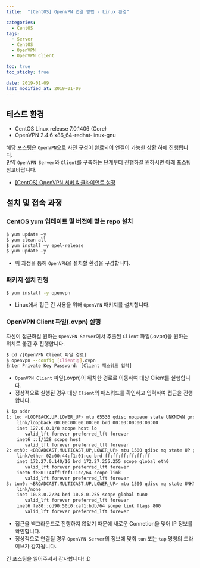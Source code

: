 ```yaml
---
title:  "[CentOS] OpenVPN 연결 방법 - Linux 환경" 

categories:
  - CentOS
tags:
  - Server
  - CentOS
  - OpenVPN
  - OpenVPN Client

toc: true
toc_sticky: true

date: 2019-01-09
last_modified_at: 2019-01-09
---
```


## 테스트 환경
- CentOS Linux release 7.0.1406 (Core)
- OpenVPN 2.4.6 x86_64-redhat-linux-gnu
  

해당 포스팅은 `OpenVPN`으로 사전 구성이 완료되어 연결이 가능한 상황 하에 진행됩니다.  
만약 `OpenVPN Server`와 `Client`를 구축하는 단계부터 진행하길 원하시면 아래 포스팅 참고바랍니다.  
* [[CentOS] OpenVPN 서버 & 클라이언트 설정](https://blog.false.kr/centos/CentOS-OpenVPN-Server-Client-Setting/)

## 설치 및 접속 과정
### CentOS yum 업데이트 및 버전에 맞는 repo 설치
```bash
$ yum update –y
$ yum clean all
$ yum install –y epel-release
$ yum update –y
```
* 위 과정을 통해 `OpenVPN`을 설치할 환경을 구성합니다.

### 패키지 설치 진행
```bash
$ yum install -y openvpn
```
* Linux에서 접근 간 사용을 위해 `OpenVPN` 패키지를 설치합니다.

### OpenVPN Client 파일(.ovpn) 실행
자신이 접근하길 원하는 `OpenVPN Server`에서 추출된 `Client` 파일(.ovpn)을 원하는 위치로 옮긴 후 진행합니다.

```bash
$ cd /[OpenVPN Client 파일 경로]
$ openvpn --config [Client명].ovpn
Enter Private Key Password: [Client 패스워드 입력]
```
* `OpenVPN Client` 파일(.ovpn)이 위치한 경로로 이동하여 대상 Client를 실행합니다.
* 정상적으로 실행된 경우 대상 `Client`의 패스워드를 확인하고 입력하여 접근을 진행합니다.

```bash
$ ip addr
1: lo: <LOOPBACK,UP,LOWER_UP> mtu 65536 qdisc noqueue state UNKNOWN group default qlen 1000
    link/loopback 00:00:00:00:00:00 brd 00:00:00:00:00:00
    inet 127.0.0.1/8 scope host lo
       valid_lft forever preferred_lft forever
    inet6 ::1/128 scope host 
       valid_lft forever preferred_lft forever
2: eth0: <BROADCAST,MULTICAST,UP,LOWER_UP> mtu 1500 qdisc mq state UP group default qlen 1000
    link/ether 02:00:44:f1:01:cc brd ff:ff:ff:ff:ff:ff
    inet 172.27.0.140/16 brd 172.27.255.255 scope global eth0
       valid_lft forever preferred_lft forever
    inet6 fe80::44ff:fef1:1cc/64 scope link 
       valid_lft forever preferred_lft forever
3: tun0: <BROADCAST,MULTICAST,UP,LOWER_UP> mtu 1500 qdisc mq state UNKNOWN group default qlen 1000
    link/none
    inet 10.8.0.2/24 brd 10.8.0.255 scope global tun0
       valid_lft forever preferred_lft forever
    inet6 fe80::cd90:50c0:caf1:bdb/64 scope link flags 800
       valid_lft forever preferred_lft forever
```
* 접근을 백그라운드로 진행하지 않았기 때문에 새로운 Connetion을 맺어 IP 정보를 확인합니다.
* 정상적으로 연결될 경우 `OpenVPN Server`의 정보에 맞춰 `tun` 또는 `tap` 명칭의 드라이브가 감지됩니다.

긴 포스팅을 읽어주셔서 감사합니다! :D
